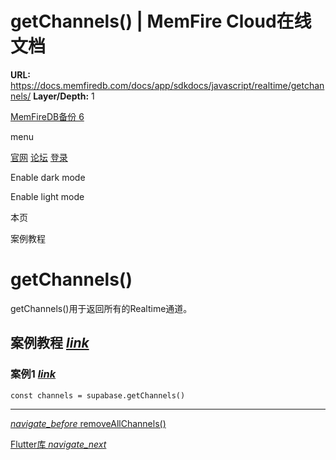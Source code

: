 # getChannels() | MemFire Cloud在线文档

**URL:** https://docs.memfiredb.com/docs/app/sdkdocs/javascript/realtime/getchannels/
**Layer/Depth:** 1

[MemFireDB备份 6](/)

menu

[官网](https://memfiredb.com/)
[论坛](https://community.memfiredb.com/)
[登录](https://cloud.memfiredb.com/auth/login)

Enable dark mode

Enable light mode

本页

案例教程

# getChannels()

getChannels()用于返回所有的Realtime通道。

## 案例教程 [*link*](#%e6%a1%88%e4%be%8b%e6%95%99%e7%a8%8b)

### 案例1 [*link*](#%e6%a1%88%e4%be%8b1)

```
const channels = supabase.getChannels()
```

---

[*navigate\_before* removeAllChannels()](/docs/app/sdkdocs/javascript/realtime/removeallchannels/)

[Flutter库 *navigate\_next*](/docs/app/sdkdocs/dart/start/dart/)